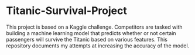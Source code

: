 # Titanic-Survival-Project
This project is based on a Kaggle challenge. 
Competitors are tasked with building a machine learning model that predicts whether or not certain passengers will survive the Titanic based on various features. 
This repository documents my attempts at increasing the accuracy of the model. 
